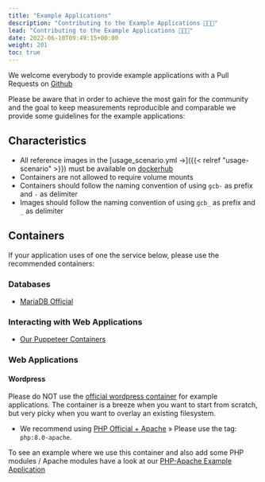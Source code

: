 ```yaml
---
title: "Example Applications"
description: "Contributing to the Example Applications 🥳🎉😍"
lead: "Contributing to the Example Applications 🥳🎉😍"
date: 2022-06-10T09:49:15+00:00
weight: 201
toc: true
---
```


We welcome everybody to provide example applications with a Pull Requests on [Github](https://github.com/green-coding-berlin/example-applications)

Please be aware that in order to achieve the most gain for the community and
the goal to keep measurements reproducible and comparable we provide some
guidelines for the example applications:

## Characteristics

- All reference images in the [usage_scenario.yml →]({{< relref "usage-scenario" >}}) must be
available on [dockerhub](https://hub.docker.com/)
- Containers are not allowed to require volume mounts
- Containers should follow the naming convention of using `gcb-` as prefix and `-` as delimiter
- Images should follow the naming convention of using `gcb_` as prefix and `_` as delimiter

## Containers

If your application uses of one the service below, please use the recommended containers:

### Databases

- [MariaDB Official](https://hub.docker.com/_/mariadb)

### Interacting with Web Applications

- [Our Puppeteer Containers](https://github.com/green-coding-berlin/example-applications/tree/main/puppeteer-firefox-chrome)

### Web Applications

#### Wordpress

Please do NOT use the [official wordpress container](https://hub.docker.com/_/wordpress)
for example applications.
The container is a breeze when you want to start from scratch, but very picky when you want
to overlay an existing filesystem.

- We recommend using [PHP Official + Apache](https://hub.docker.com/_/php) &raquo; Please use the tag: `php:8.0-apache`.

To see an example where we use this container and also add some PHP modules / Apache modules have a look
at our [PHP-Apache Example Application](https://github.com/green-coding-berlin/example-applications/tree/main/apache-mariadb-php)
